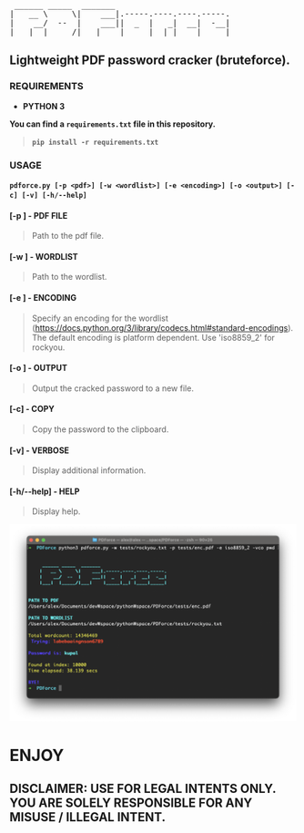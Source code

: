 <pre>
 ______ _____  _______                        
|   __ \     \|    ___|.-----.----.----.-----.
|    __/  --  |    ___||  _  |   _|  __|  -__|
|___|  |_____/|___|    |_____|__| |____|_____|
</pre>

## Lightweight PDF password cracker (bruteforce).

### REQUIREMENTS
- __PYTHON 3__

__You can find a `requirements.txt` file in this repository.__

> __`pip install -r requirements.txt`__

### USAGE
__`pdforce.py [-p <pdf>] [-w <wordlist>] [-e <encoding>] [-o <output>] [-c] [-v] [-h/--help]`__
#### [-p <pdf>] - PDF FILE
> Path to the pdf file.
#### [-w <wordlist>] - WORDLIST
> Path to the wordlist.
#### [-e <encoding>] - ENCODING
> Specify an encoding for the wordlist (https://docs.python.org/3/library/codecs.html#standard-encodings). The default encoding is platform dependent. Use 'iso8859_2' for rockyou.
#### [-o <output>] - OUTPUT
> Output the cracked password to a new file.
#### [-c] - COPY
> Copy the password to the clipboard.
#### [-v] - VERBOSE
> Display additional information.
#### [-h/--help] - HELP
> Display help.

![PDForce](/misc/screenshot.png)

# ENJOY

## DISCLAIMER: USE FOR LEGAL INTENTS ONLY. YOU ARE SOLELY RESPONSIBLE FOR ANY MISUSE / ILLEGAL INTENT.
